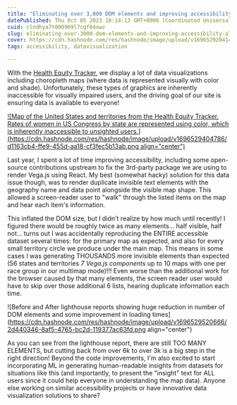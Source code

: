 ```yaml
---
title: "Eliminating over 3,000 DOM elements and improving accessibility along the way"
datePublished: Thu Oct 05 2023 18:14:13 GMT+0000 (Coordinated Universal Time)
cuid: clndhya7t000909l7cgf64xwz
slug: eliminating-over-3000-dom-elements-and-improving-accessibility-along-the-way
cover: https://cdn.hashnode.com/res/hashnode/image/upload/v1696529204144/4219df9f-c967-4f35-b802-82923b859779.jpeg
tags: accessibility, datavisualization

---
```


With the [Health Equity Tracker](https://healthequitytracker.org), we display a lot of data visualizations including choropleth maps (where data is represented visually with color and shade). Unfortunately, these types of graphics are inherently inaccessible for visually impaired users, and the driving goal of our site is ensuring data is available to everyone!

[![Map of the United States and territories from the Health Equity Tracker. Rates of women in US Congress by state are represented using color, which is inherently inaccessible to unsighted users.](https://cdn.hashnode.com/res/hashnode/image/upload/v1696529404786/d1163cb4-ffe9-455d-aa18-cf3fec5b13ab.png align="center")](https://healthequitytracker.org/exploredata?mls=1.women_in_gov-3.00&group1=All&dt1=women_in_us_congress)

  
  
Last year, I spent a lot of time improving accessibility, including some open-source contributions upstream to fix the 3rd-party package we are using to render Vega.js using React. My best (somewhat hacky) solution for this data issue though, was to render duplicate invisible text elements with the geography name and data point alongside the visible map shape. This allowed a screen-reader user to "walk" through the listed items on the map and hear each item's information.  
  
This inflated the DOM size, but I didn't realize by how much until recently! I figured there would be roughly twice as many elements... half visible, half not... turns out I was accidentally reproducing the ENTIRE accessible dataset several times: for the primary map as expected, and also for every small territory circle we produce under the main map. This means in some cases I was generating THOUSANDS more invisible elements than expected (56 states and territories *7 Vega.js components* up to 10 maps with one per race group in our multimap mode)!!! Even worse than the additional work for the browser caused by that many elements, the screen reader user would have to skip over those additional 6 lists, hearing duplicate information each time.

![Before and After lighthouse reports showing huge reduction in number of DOM elements and some improvement in loading times](https://cdn.hashnode.com/res/hashnode/image/upload/v1696529520666/2d440346-8af5-4765-bc2d-119377ac63fd.png align="center")

  
  
As you can see from the lighthouse report, there are still TOO MANY ELEMENTS, but cutting back from over 6k to over 3k is a big step in the right direction! Beyond the code improvements, I'm also excited to start incorporating ML in generating human-readable insights from datasets for situations like this (and importantly, to present the "insight" text for ALL users since it could help everyone in understanding the map data). Anyone else working on similar accessibility projects or have innovative data visualization solutions to share?